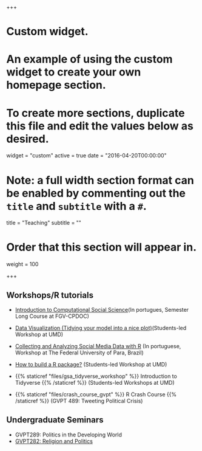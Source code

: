 +++
# Custom widget.
# An example of using the custom widget to create your own homepage section.
# To create more sections, duplicate this file and edit the values below as desired.
widget = "custom"
active = true
date = "2016-04-20T00:00:00"

# Note: a full width section format can be enabled by commenting out the `title` and `subtitle` with a `#`.
title = "Teaching"
subtitle = ""

# Order that this section will appear in.
weight = 100

+++


## Workshops/R tutorials


- [Introduction to Computational Social Science](https://fgvintrocss.netlify.app/)(In portugues, Semester Long Course at FGV-CPDOC)

- [Data Visualization (Tidying your model into a nice plot)](http://datavizgvpt.tiagoventura.rbind.io/)(Students-led Workshop at UMD)

- [Collecting and Analyzing Social Media Data with R](https://tiagoventura.github.io/workshop_ufpa/) (In portuguese, Workshop at The Federal University of Para, Brazil)

- [How to build a R package?](https://github.com/TiagoVentura/UMD_workshop_Rpackages) (Students-led Workshop at UMD)

- {{% staticref "files/gsa_tidyverse_workshop" %}} Introduction to Tidyverse {{% /staticref %}} (Students-led Workshops at UMD)

- {{% staticref "files/crash_course_gvpt" %}} R Crash Course {{% /staticref %}} (GVPT 489: Tweeting Political Crisis)


## Undergraduate Seminars

- GVPT289: Politics in the Developing World
- [GVPT282: Religion and Politics](https://github.com/TiagoVentura/Religion-and-Politics-GVPT-289-L)


